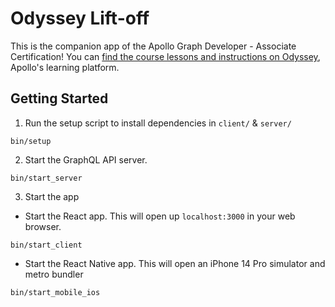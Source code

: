 # Odyssey Lift-off

This is the companion app of the Apollo Graph Developer - Associate Certification! You can [find the course lessons and instructions on Odyssey](https://www.apollographql.com/tutorials/certifications/apollo-graph-associate), Apollo's learning platform.

## Getting Started

1. Run the setup script to install dependencies in `client/` & `server/`

```
bin/setup
```

2. Start the GraphQL API server.

```
bin/start_server
```

3. Start the app
-  Start the React app.  This will open up `localhost:3000` in your web browser.

```
bin/start_client
```

- Start the React Native app. This will open an iPhone 14 Pro simulator and metro bundler

```
bin/start_mobile_ios
```
